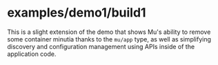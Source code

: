 # examples/demo1/build1

This is a slight extension of the demo that shows Mu's ability to remove some container minutia thanks to the `mu/app`
type, as well as simplifying discovery and configuration management using APIs inside of the application code.

